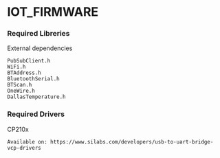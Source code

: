 # IOT_FIRMWARE
 
### Required Libreries

External dependencies
```
PubSubClient.h
WiFi.h
BTAddress.h
BluetoothSerial.h
BTScan.h
OneWire.h
DallasTemperature.h
```

### Required Drivers 
CP210x 
```
Available on: https://www.silabs.com/developers/usb-to-uart-bridge-vcp-drivers
```
